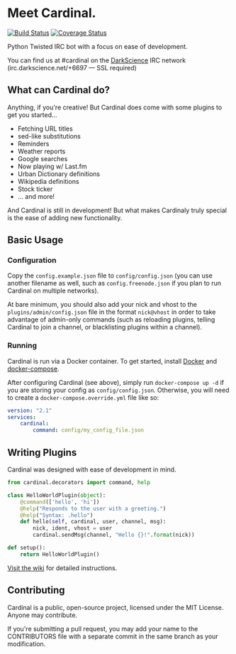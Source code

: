 # Meet Cardinal.

[![Build Status](https://travis-ci.org/JohnMaguire/Cardinal.svg?branch=master)](https://travis-ci.org/JohnMaguire/Cardinal) [![Coverage Status](https://coveralls.io/repos/JohnMaguire/Cardinal/badge.svg?branch=master&service=github)](https://coveralls.io/github/JohnMaguire/Cardinal?branch=master)

Python Twisted IRC bot with a focus on ease of development.

You can find us at #cardinal on the [DarkScience](http://www.darkscience.net/) IRC network (irc.darkscience.net/+6697 &mdash; SSL required)

## What can Cardinal do?

Anything, if you're creative! But Cardinal does come with some plugins to get you started...

* Fetching URL titles
* sed-like substitutions
* Reminders
* Weather reports
* Google searches
* Now playing w/ Last.fm
* Urban Dictionary definitions
* Wikipedia definitions
* Stock ticker
* ... and more!

And Cardinal is still in development! But what makes Cardinaly truly special is the ease of adding new functionality.

## Basic Usage

### Configuration

Copy the `config.example.json` file to `config/config.json` (you can use another filename as well, such as `config.freenode.json` if you plan to run Cardinal on multiple networks).

At bare minimum, you should also add your nick and vhost to the `plugins/admin/config.json` file in the format `nick@vhost` in order to take advantage of admin-only commands (such as reloading plugins, telling Cardinal to join a channel, or blacklisting plugins within a channel).

### Running

Cardinal is run via a Docker container. To get started, install [Docker](https://docs.docker.com/install/) and [docker-compose](https://docs.docker.com/compose/install/).

After configuring Cardinal (see above), simply run `docker-compose up -d` if you are storing your config as `config/config.json`. Otherwise, you will need to create a `docker-compose.override.yml` file like so:

```yaml
version: "2.1"
services:
    cardinal:
        command: config/my_config_file.json
```

## Writing Plugins

Cardinal was designed with ease of development in mind.

```python
from cardinal.decorators import command, help

class HelloWorldPlugin(object):
    @command(['hello', 'hi'])
    @help("Responds to the user with a greeting.")
    @help("Syntax: .hello")
    def hello(self, cardinal, user, channel, msg):
        nick, ident, vhost = user
        cardinal.sendMsg(channel, "Hello {}!".format(nick))

def setup():
    return HelloWorldPlugin()
```

[Visit the wiki](https://github.com/JohnMaguire/Cardinal/wiki/Writing-Plugins) for detailed instructions.

## Contributing

Cardinal is a public, open-source project, licensed under the MIT License. Anyone may contribute.

If you're submitting a pull request, you may add your name to the CONTRIBUTORS file with a separate commit in the same branch as your modification.
